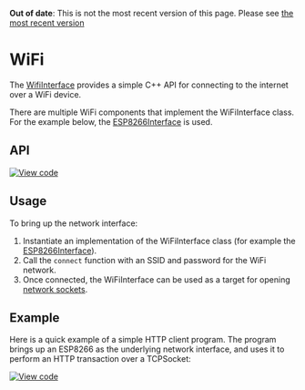 <span class="warnings">**Out of date**: This is not the most recent version of this page. Please see [the most recent version](https://os.mbed.com/docs/latest/reference/wi-fi.html)</span>
# WiFi

The [WifiInterface](https://docs.mbed.com/docs/mbed-os-api/en/mbed-os-5.2/api/classWiFiInterface.html) provides a simple C++ API for connecting to the internet over a WiFi device.

There are multiple WiFi components that implement the WiFiInterface class. For the example below,
the [ESP8266Interface](https://github.com/armmbed/esp8266-driver) is used.

## API

[![View code](https://www.mbed.com/embed/?type=library)](https://docs.mbed.com/docs/mbed-os-api/en/mbed-os-5.2/api/classWiFiInterface.html)

## Usage

To bring up the network interface:

1. Instantiate an implementation of the WiFiInterface class (for example the [ESP8266Interface](https://github.com/armmbed/esp8266-driver)).
1. Call the ``connect`` function with an SSID and password for the WiFi network. 
1. Once connected, the WiFiInterface can be used as a target for opening [network sockets](network_sockets.md).

## Example

Here is a quick example of a simple HTTP client program. The program brings up an ESP8266 as the underlying network interface, and uses it to perform an HTTP transaction over a TCPSocket:

[![View code](https://www.mbed.com/embed/?url=https://github.com/ARMmbed/mbed-os-example-wifi/)](https://github.com/ARMmbed/mbed-os-example-wifi/blob/master/main.cpp)
